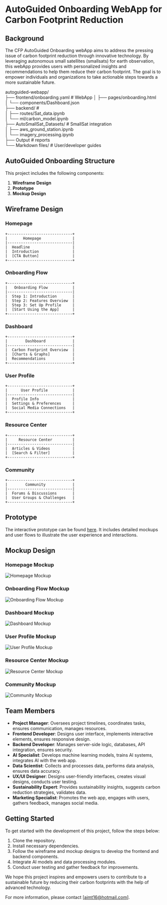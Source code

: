 # AutoGuided Onboarding WebApp for Carbon Footprint Reduction

## Background

The CFP AutoGuided Onboarding webApp aims to address the pressing issue of carbon footprint reduction through innovative technology. By leveraging autonomous small satellites (smallsats) for earth observation, this webApp provides users with personalized insights and recommendations to help them reduce their carbon footprint. The goal is to empower individuals and organizations to take actionable steps towards a more sustainable future.

autoguided-webapp/  
├── frontend/onboarding.yaml # WebApp 
│   ├── pages/onboarding.html  
│   └── components/Dashboard.json  
├── backend/             #   
│   ├── routes/Sat_data.ipynb  
│   └── ml/carbon_model.ipynb  
├── AutoSmallSat_Datasets/           # SmallSat integration  
│   ├── aws_ground_station.ipynb  
│   └── imagery_processing.ipynb  
├── Output  # reports   
└── Markdown files/                # User/developer guides  

## AutoGuided Onboarding Structure

This project includes the following components:
1. **Wireframe Design**
2. **Prototype**
3. **Mockup Design**

## Wireframe Design

### Homepage
```
+-----------------------------+
|       Homepage              |
|-----------------------------|
|  Headline                   |
|  Introduction               |
|  [CTA Button]               |
+-----------------------------+
```

### Onboarding Flow
```
+-----------------------------+
|   Onboarding Flow           |
|-----------------------------|
|  Step 1: Introduction       |
|  Step 2: Features Overview  |
|  Step 3: Set Up Profile     |
|  [Start Using the App]      |
+-----------------------------+
```

### Dashboard
```
+-----------------------------+
|        Dashboard            |
|-----------------------------|
|  Carbon Footprint Overview  |
|  [Charts & Graphs]          |
|  Recommendations            |
+-----------------------------+
```

### User Profile
```
+-----------------------------+
|      User Profile           |
|-----------------------------|
|  Profile Info               |
|  Settings & Preferences     |
|  Social Media Connections   |
+-----------------------------+
```

### Resource Center
```
+-----------------------------+
|     Resource Center         |
|-----------------------------|
|  Articles & Videos          |
|  [Search & Filter]          |
+-----------------------------+
```

### Community
```
+-----------------------------+
|        Community            |
|-----------------------------|
|  Forums & Discussions       |
|  User Groups & Challenges   |
+-----------------------------+
```

## Prototype

The interactive prototype can be found [here](https://cfp0.blogspot.com). It includes detailed mockups and user flows to illustrate the user experience and interactions.

## Mockup Design

### Homepage Mockup
![Homepage Mockup](https://github.com/aimtyaem/EOInfo/blob/4871c5b7a1382d357cbd3966987cd0fe2303429d/chrome_screenshot_13%20Feb%202025%2017_48_43%20EET.png)

### Onboarding Flow Mockup
![Onboarding Flow Mockup](https://github.com/aimtyaem/EOInfo/blob/ac2963b42c25d13a57d874827f32249cc84dd5a1/chrome_screenshot_13%20Feb%202025%2017_51_23%20EET.png)

### Dashboard Mockup
![Dashboard Mockup](https://github.com/aimtyaem/EOInfo/blob/ac2963b42c25d13a57d874827f32249cc84dd5a1/chrome_screenshot_13%20Feb%202025%2017_50_27%20EET.png)

### User Profile Mockup
![User Profile Mockup](https://github.com/aimtyaem/EOInfo/blob/ac2963b42c25d13a57d874827f32249cc84dd5a1/chrome_screenshot_13%20Feb%202025%2017_51_57%20EET.png)

### Resource Center Mockup
![Resource Center Mockup](https://github.com/aimtyaem/EOInfo/blob/ac2963b42c25d13a57d874827f32249cc84dd5a1/chrome_screenshot_13%20Feb%202025%2017_52_31%20EET.png)

### Community Mockup
![Community Mockup](https://github.com/aimtyaem/EOInfo/blob/10959760b8be18be7f683c43a5bdf58b40f90eb8/chrome_screenshot_13%20Feb%202025%2017_49_48%20EET.png)

## Team Members

- **Project Manager**: Oversees project timelines, coordinates tasks, ensures communication, manages resources.
- **Frontend Developer**: Designs user interface, implements interactive elements, ensures responsive design.
- **Backend Developer**: Manages server-side logic, databases, API integration, ensures security.
- **AI Specialist**: Develops machine learning models, trains AI systems, integrates AI with the web app.
- **Data Scientist**: Collects and processes data, performs data analysis, ensures data accuracy.
- **UX/UI Designer**: Designs user-friendly interfaces, creates visual designs, conducts user testing.
- **Sustainability Expert**: Provides sustainability insights, suggests carbon reduction strategies, validates data.
- **Marketing Specialist**: Promotes the web app, engages with users, gathers feedback, manages social media.

## Getting Started

To get started with the development of this project, follow the steps below:
1. Clone the repository.
2. Install necessary dependencies.
3. Follow the wireframe and mockup designs to develop the frontend and backend components.
4. Integrate AI models and data processing modules.
5. Conduct user testing and gather feedback for improvements.

We hope this project inspires and empowers users to contribute to a sustainable future by reducing their carbon footprints with the help of advanced technology.

For more information, please contact [aimt16@hotmail.com].
